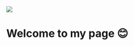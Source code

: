 <img src="https://capsule-render.vercel.app/api?type=waving&height=300&color=gradient&text=Yerim%20Github&section=header">

# Welcome to my page 😊
